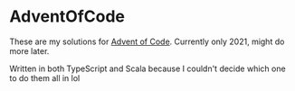 # AdventOfCode

These are my solutions for [Advent of Code](https://adventofcode.com). Currently only 2021, might do more later.

Written in both TypeScript and Scala because I couldn't decide which one to do them all in lol
